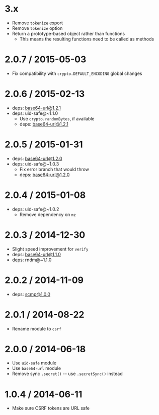 3.x
===

  * Remove `tokenize` export
  * Remove `tokenize` option
  * Return a prototype-based object rather than functions
    - This means the resulting functions need to be called as methods

2.0.7 / 2015-05-03
==================

  * Fix compatibility with `crypto.DEFAULT_ENCODING` global changes

2.0.6 / 2015-02-13
==================

  * deps: base64-url@1.2.1
  * deps: uid-safe@~1.1.0
    - Use `crypto.randomBytes`, if available
    - deps: base64-url@1.2.1

2.0.5 / 2015-01-31
==================

  * deps: base64-url@1.2.0
  * deps: uid-safe@~1.0.3
    - Fix error branch that would throw
    - deps: base64-url@1.2.0

2.0.4 / 2015-01-08
==================

  * deps: uid-safe@~1.0.2
    - Remove dependency on `mz`

2.0.3 / 2014-12-30
==================

  * Slight speed improvement for `verify`
  * deps: base64-url@1.1.0
  * deps: rndm@~1.1.0

2.0.2 / 2014-11-09
==================

  * deps: scmp@1.0.0

2.0.1 / 2014-08-22
==================

  * Rename module to `csrf`

2.0.0 / 2014-06-18
==================

  * Use `uid-safe` module
  * Use `base64-url` module
  * Remove sync `.secret()` -- use `.secretSync()` instead

1.0.4 / 2014-06-11
==================

  * Make sure CSRF tokens are URL safe
